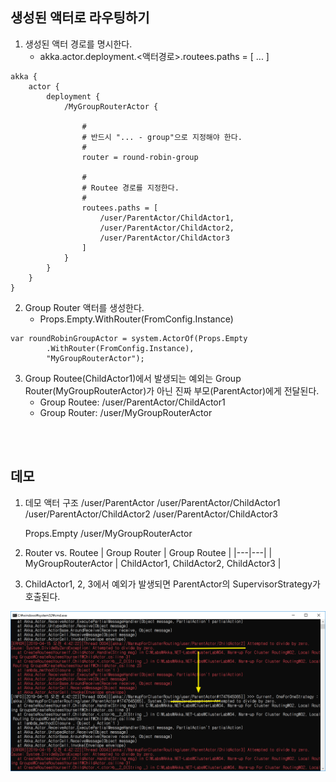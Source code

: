 ## 생성된 액터로 라우팅하기
1. 생성된 액터 경로를 명시한다.
   - akka.actor.deployment.<액터경로>.routees.paths = [ ... ]
```
akka {
	actor {
		deployment {
			/MyGroupRouterActor {

				#
				# 반드시 "... - group"으로 지정해야 한다.
				#
				router = round-robin-group

				#
				# Routee 경로를 지정한다.
				#
				routees.paths = [
					/user/ParentActor/ChildActor1,
					/user/ParentActor/ChildActor2,
					/user/ParentActor/ChildActor3
				]
			}
		}
	}
}
```

2. Group Router 액터를 생성한다.
   - Props.Empty.WithRouter(FromConfig.Instance)
```
var roundRobinGroupActor = system.ActorOf(Props.Empty
		.WithRouter(FromConfig.Instance),
		"MyGroupRouterActor");
```

3. Group Routee(ChildActor1)에서 발생되는 예외는 Group Router(MyGroupRouterActor)가 아닌 진짜 부모(ParentActor)에게 전달된다.
   - Group Routee: /user/ParentActor/ChildActor1
   - Group Router: /user/MyGroupRouterActor
  
<br/>
<br/>

## 데모
1. 데모 액터 구조
	/user/ParentActor
	/user/ParentActor/ChildActor1
	/user/ParentActor/ChildActor2
	/user/ParentActor/ChildActor3

	Props.Empty
	/user/MyGroupRouterActor

1. Router vs. Routee
| Group Router  | Group Routee  |
|---|---|
| MyGroupRouterActor | ChildActor1, ChildActor2, ChildActor3 |

1. ChildActor1, 2, 3에서 예외가 발생되면 ParentActor의 SupervisorStrategy가 호출된다.

![](./Images/Result.png)
